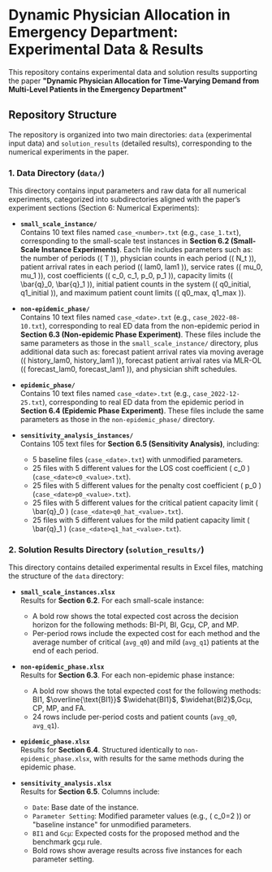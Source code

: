 # Dynamic Physician Allocation in Emergency Department: Experimental Data & Results  
This repository contains experimental data and solution results supporting the paper **"Dynamic Physician Allocation for Time-Varying Demand from Multi-Level Patients in the Emergency Department"** 
## Repository Structure  
The repository is organized into two main directories: `data` (experimental input data) and `solution_results` (detailed results), corresponding to the numerical experiments in the paper.  


### 1. Data Directory (`data/`)  
This directory contains input parameters and raw data for all numerical experiments, categorized into subdirectories aligned with the paper’s experiment sections (Section 6: Numerical Experiments):  

- **`small_scale_instance/`**  
  Contains 10 text files named `case_<number>.txt` (e.g., `case_1.txt`), corresponding to the small-scale test instances in **Section 6.2 (Small-Scale Instance Experiments)**. Each file includes parameters such as: the number of periods (\( T \)), physician counts in each period (\( N_t \)), patient arrival rates in each period (\( lam0, lam1 \)), service rates (\( mu_0, mu_1 \)), cost coefficients (\( c_0, c_1, p_0, p_1 \)), capacity limits (\( \bar{q}_0, \bar{q}_1 \)), initial patient counts in the system (\( q0_initial, q1_initial \)), and maximum patient count limits (\( q0_max, q1_max \)).  

- **`non-epidemic_phase/`**  
  Contains 10 text files named `case_<date>.txt` (e.g., `case_2022-08-10.txt`), corresponding to real ED data from the non-epidemic period in **Section 6.3 (Non-epidemic Phase Experiment)**. These files include the same parameters as those in the `small_scale_instance/` directory, plus additional data such as: forecast patient arrival rates via moving average (\( history_lam0, history_lam1 \)), forecast patient arrival rates via MLR-OL (\( forecast_lam0, forecast_lam1 \)), and physician shift schedules.  

- **`epidemic_phase/`**  
  Contains 10 text files named `case_<date>.txt` (e.g., `case_2022-12-25.txt`), corresponding to real ED data from the epidemic period in **Section 6.4 (Epidemic Phase Experiment)**. These files include the same parameters as those in the `non-epidemic_phase/` directory.  

- **`sensitivity_analysis_instances/`**  
  Contains 105 text files for **Section 6.5 (Sensitivity Analysis)**, including:  
  - 5 baseline files (`case_<date>.txt`) with unmodified parameters.  
  - 25 files with 5 different values for the LOS cost coefficient \( c_0 \) (`case_<date>c0_<value>.txt`).  
  - 25 files with 5 different values for the penalty cost coefficient \( p_0 \) (`case_<date>p0_<value>.txt`).  
  - 25 files with 5 different values for the critical patient capacity limit \( \bar{q}_0 \) (`case_<date>q0_hat_<value>.txt`).  
  - 25 files with 5 different values for the mild patient capacity limit \( \bar{q}_1 \) (`case_<date>q1_hat_<value>.txt`).  


### 2. Solution Results Directory (`solution_results/`)  
This directory contains detailed experimental results in Excel files, matching the structure of the `data` directory:  

- **`small_scale_instances.xlsx`**  
  Results for **Section 6.2**. For each small-scale instance:  
  - A bold row shows the total expected cost across the decision horizon for the following methods: BI-PI, BI, Gcμ, CP, and MP.  
  - Per-period rows include the expected cost for each method and the average number of critical (`avg_q0`) and mild (`avg_q1`) patients at the end of each period.  

- **`non-epidemic_phase.xlsx`**  
  Results for **Section 6.3**. For each non-epidemic phase instance:  
  - A bold row shows the total expected cost for the following methods: BI1, $\overline{\text{BI1}}$ $\widehat{BI1}$, $\widehat{BI2}$,Gcμ, CP, MP, and FA.  
  - 24 rows include per-period costs and patient counts (`avg_q0`, `avg_q1`).  

- **`epidemic_phase.xlsx`**  
  Results for **Section 6.4**. Structured identically to `non-epidemic_phase.xlsx`, with results for the same methods during the epidemic phase.  

- **`sensitivity_analysis.xlsx`**  
  Results for **Section 6.5**. Columns include:  
  - `Date`: Base date of the instance.  
  - `Parameter Setting`: Modified parameter values (e.g., \( c_0=2 \)) or "baseline instance" for unmodified parameters.  
  - `BI1` and `Gcμ`: Expected costs for the proposed method and the benchmark gcμ rule.  
  - Bold rows show average results across five instances for each parameter setting.
